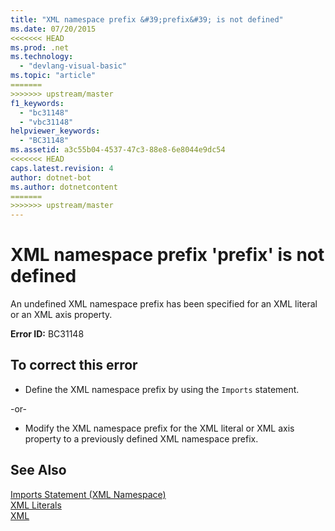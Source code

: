 ```yaml
---
title: "XML namespace prefix &#39;prefix&#39; is not defined"
ms.date: 07/20/2015
<<<<<<< HEAD
ms.prod: .net
ms.technology: 
  - "devlang-visual-basic"
ms.topic: "article"
=======
>>>>>>> upstream/master
f1_keywords: 
  - "bc31148"
  - "vbc31148"
helpviewer_keywords: 
  - "BC31148"
ms.assetid: a3c55b04-4537-47c3-88e8-6e8044e9dc54
<<<<<<< HEAD
caps.latest.revision: 4
author: dotnet-bot
ms.author: dotnetcontent
=======
>>>>>>> upstream/master
---
```

# XML namespace prefix &#39;prefix&#39; is not defined
An undefined XML namespace prefix has been specified for an XML literal or an XML axis property.  
  
 **Error ID:** BC31148  
  
## To correct this error  
  
-   Define the XML namespace prefix by using the `Imports` statement.  
  
 -or-  
  
-   Modify the XML namespace prefix for the XML literal or XML axis property to a previously defined XML namespace prefix.  
  
## See Also  
 [Imports Statement (XML Namespace)](../../visual-basic/language-reference/statements/imports-statement-xml-namespace.md)  
 [XML Literals](../../visual-basic/language-reference/xml-literals/index.md)  
 [XML](../../visual-basic/programming-guide/language-features/xml/index.md)
